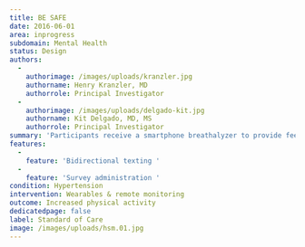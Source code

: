 ```yaml
---
title: BE SAFE
date: 2016-06-01
area: inprogress
subdomain: Mental Health
status: Design
authors:
  - 
    authorimage: /images/uploads/kranzler.jpg
    authorname: Henry Kranzler, MD
    authorrole: Principal Investigator
  - 
    authorimage: /images/uploads/delgado-kit.jpg
    authorname: Kit Delgado, MD, MS
    authorrole: Principal Investigator
summary: 'Participants receive a smartphone breathalyzer to provide feedback on their estimated blood alcohol level. The intervention compares loss- and gain-framed messages that make the consequences of drinking and driving more salient to standard messages not to drink and drive.'
features:
  - 
    feature: 'Bidirectional texting '
  - 
    feature: 'Survey administration '
condition: Hypertension
intervention: Wearables & remote monitoring
outcome: Increased physical activity
dedicatedpage: false
label: Standard of Care 
image: /images/uploads/hsm.01.jpg
---
```

